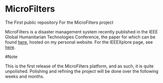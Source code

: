 # MicroFilters
The First public repository For the MicroFilters project

MicroFilters is a disaster management system recently published in the IEEE Global Humanitarian Technologies Conference, the paper for which can be found [here](http://microfilter.cs.uwaterloo.ca/Andrew/ResearchPics/MicroFiltersCameraReady.pdf), hosted on my personal website. For the IEEEXplore page, see [here](http://ieeexplore.ieee.org/xpl/articleDetails.jsp?tp=&arnumber=6970316&queryText%3DMicroFilters).

#Note

This is the first release of the MicroFilters platform, and as such, it is quite unpolished. Polishing and refining the project will be done over the following weeks and months.
